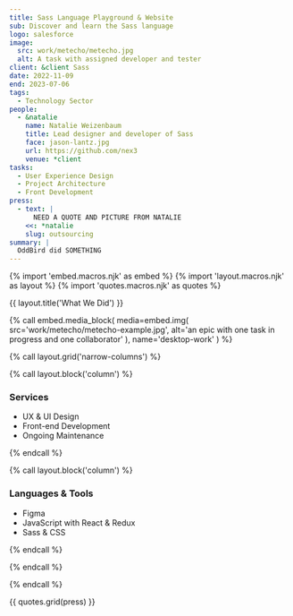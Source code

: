```yaml
---
title: Sass Language Playground & Website
sub: Discover and learn the Sass language
logo: salesforce
image:
  src: work/metecho/metecho.jpg
  alt: A task with assigned developer and tester
client: &client Sass
date: 2022-11-09
end: 2023-07-06
tags:
  - Technology Sector
people:
  - &natalie
    name: Natalie Weizenbaum
    title: Lead designer and developer of Sass
    face: jason-lantz.jpg
    url: https://github.com/nex3
    venue: *client
tasks:
  - User Experience Design
  - Project Architecture
  - Front Development
press:
  - text: |
      NEED A QUOTE AND PICTURE FROM NATALIE
    <<: *natalie
    slug: outsourcing
summary: |
  OddBird did SOMETHING
---
```


{% import 'embed.macros.njk' as embed %}
{% import 'layout.macros.njk' as layout %}
{% import 'quotes.macros.njk' as quotes %}

{{ layout.title('What We Did') }}

{% call embed.media_block(
  media=embed.img(
    src='work/metecho/metecho-example.jpg',
    alt='an epic with one task in progress
      and one collaborator'
  ),
  name='desktop-work'
) %}

{% call layout.grid('narrow-columns') %}

{% call layout.block('column') %}

### Services

  - UX & UI Design
  - Front-end Development
  - Ongoing Maintenance

{% endcall %}

{% call layout.block('column') %}

### Languages & Tools

  - Figma
  - JavaScript with React & Redux
  - Sass & CSS

{% endcall %}

{% endcall %}

{% endcall %}

{{ quotes.grid(press) }}
